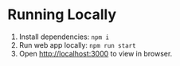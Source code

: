 # Running Locally
1. Install dependencies: `npm i`
2. Run web app locally: `npm run start`
3. Open [http://localhost:3000](http://localhost:3000) to view in browser.